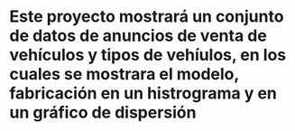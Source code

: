 # Este proyecto mostrará un conjunto de datos de anuncios de venta de vehículos y tipos de vehíulos, en los cuales se mostrara el modelo, fabricación en un histrograma y en un gráfico de dispersión